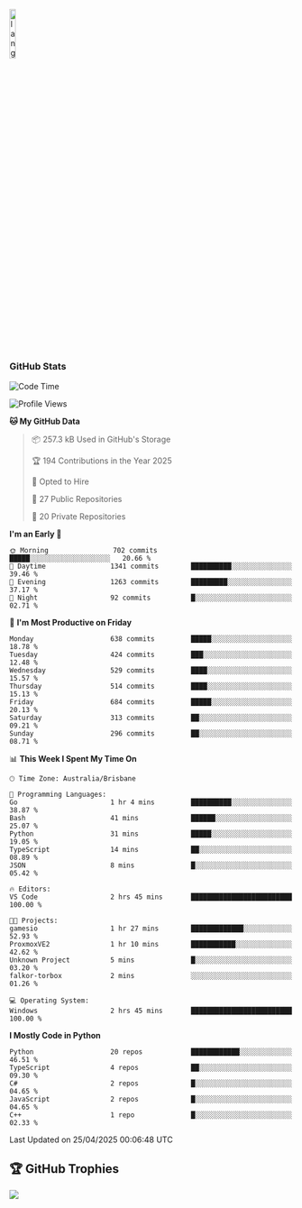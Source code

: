<p align="left"><img width=15%" src="https://github.com/alansmathew/alansmathew/raw/master/lang.gif" alt="lang image here" /></p>

# <h3 align="left">GitHub Stats</h3>

<!--START_SECTION:waka-->
![Code Time](http://img.shields.io/badge/Code%20Time-569%20hrs%2014%20mins-blue)

![Profile Views](http://img.shields.io/badge/Profile%20Views-0-blue)

**🐱 My GitHub Data** 

> 📦 257.3 kB Used in GitHub's Storage 
 > 
> 🏆 194 Contributions in the Year 2025
 > 
> 💼 Opted to Hire
 > 
> 📜 27 Public Repositories 
 > 
> 🔑 20 Private Repositories 
 > 
**I'm an Early 🐤** 

```text
🌞 Morning                702 commits         █████░░░░░░░░░░░░░░░░░░░░   20.66 % 
🌆 Daytime                1341 commits        ██████████░░░░░░░░░░░░░░░   39.46 % 
🌃 Evening                1263 commits        █████████░░░░░░░░░░░░░░░░   37.17 % 
🌙 Night                  92 commits          █░░░░░░░░░░░░░░░░░░░░░░░░   02.71 % 
```
📅 **I'm Most Productive on Friday** 

```text
Monday                   638 commits         █████░░░░░░░░░░░░░░░░░░░░   18.78 % 
Tuesday                  424 commits         ███░░░░░░░░░░░░░░░░░░░░░░   12.48 % 
Wednesday                529 commits         ████░░░░░░░░░░░░░░░░░░░░░   15.57 % 
Thursday                 514 commits         ████░░░░░░░░░░░░░░░░░░░░░   15.13 % 
Friday                   684 commits         █████░░░░░░░░░░░░░░░░░░░░   20.13 % 
Saturday                 313 commits         ██░░░░░░░░░░░░░░░░░░░░░░░   09.21 % 
Sunday                   296 commits         ██░░░░░░░░░░░░░░░░░░░░░░░   08.71 % 
```


📊 **This Week I Spent My Time On** 

```text
🕑︎ Time Zone: Australia/Brisbane

💬 Programming Languages: 
Go                       1 hr 4 mins         ██████████░░░░░░░░░░░░░░░   38.87 % 
Bash                     41 mins             ██████░░░░░░░░░░░░░░░░░░░   25.07 % 
Python                   31 mins             █████░░░░░░░░░░░░░░░░░░░░   19.05 % 
TypeScript               14 mins             ██░░░░░░░░░░░░░░░░░░░░░░░   08.89 % 
JSON                     8 mins              █░░░░░░░░░░░░░░░░░░░░░░░░   05.42 % 

🔥 Editors: 
VS Code                  2 hrs 45 mins       █████████████████████████   100.00 % 

🐱‍💻 Projects: 
gamesio                  1 hr 27 mins        █████████████░░░░░░░░░░░░   52.93 % 
ProxmoxVE2               1 hr 10 mins        ███████████░░░░░░░░░░░░░░   42.62 % 
Unknown Project          5 mins              █░░░░░░░░░░░░░░░░░░░░░░░░   03.20 % 
falkor-torbox            2 mins              ░░░░░░░░░░░░░░░░░░░░░░░░░   01.26 % 

💻 Operating System: 
Windows                  2 hrs 45 mins       █████████████████████████   100.00 % 
```

**I Mostly Code in Python** 

```text
Python                   20 repos            ████████████░░░░░░░░░░░░░   46.51 % 
TypeScript               4 repos             ██░░░░░░░░░░░░░░░░░░░░░░░   09.30 % 
C#                       2 repos             █░░░░░░░░░░░░░░░░░░░░░░░░   04.65 % 
JavaScript               2 repos             █░░░░░░░░░░░░░░░░░░░░░░░░   04.65 % 
C++                      1 repo              █░░░░░░░░░░░░░░░░░░░░░░░░   02.33 % 
```




 Last Updated on 25/04/2025 00:06:48 UTC
<!--END_SECTION:waka-->

## 🏆 GitHub Trophies

![](https://github-profile-trophy.vercel.app/?username=samh06&theme=discord&no-frame=true&no-bg=false&margin-w=4)
